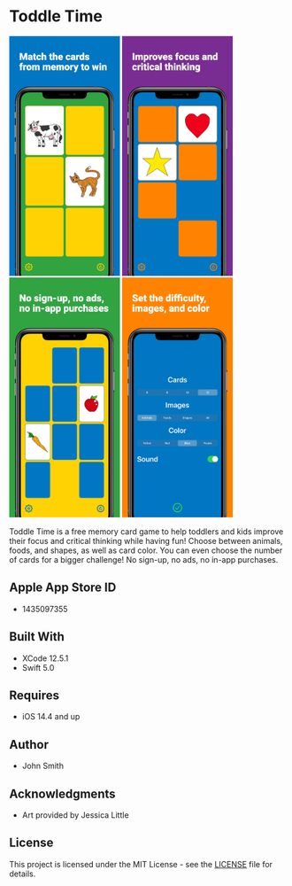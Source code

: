 # Toddle Time

<img src="ToddleTimeSwiftUI/Model/Assets.xcassets/Apple%20iPhone%2011%20Pro%20Max%20(0).imageset/Apple%20iPhone%2011%20Pro%20Max%20(0).png" width="200"> <img src="ToddleTimeSwiftUI/Model/Assets.xcassets/Apple%20iPhone%2011%20Pro%20Max%20(1).imageset/Apple%20iPhone%2011%20Pro%20Max%20(1).png" width="200"> <img src="ToddleTimeSwiftUI/Model/Assets.xcassets/Apple%20iPhone%2011%20Pro%20Max%20(2).imageset/Apple%20iPhone%2011%20Pro%20Max%20(2).png" width="200"> <img src="ToddleTimeSwiftUI/Model/Assets.xcassets/Apple%20iPhone%2011%20Pro%20Max%20(3).imageset/Apple%20iPhone%2011%20Pro%20Max%20(3).png" width="200">

Toddle Time is a free memory card game to help toddlers and kids improve their focus and critical thinking while having fun! Choose between animals, foods, and shapes, as well as card color. You can even choose the number of cards for a bigger challenge! No sign-up, no ads, no in-app purchases.

## Apple App Store ID

* 1435097355

## Built With

* XCode 12.5.1
* Swift 5.0

## Requires

* iOS 14.4 and up

## Author

* John Smith

## Acknowledgments

* Art provided by Jessica Little

## License

This project is licensed under the MIT License - see the [LICENSE](LICENSE) file for details.
